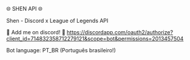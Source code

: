 🌐 SHEN API 🌐

Shen - Discord x League of Legends API

🌌 Add me on discord! 🌌 
https://discordapp.com/oauth2/authorize?client_id=714832358712279121&scope=bot&permissions=2013457504

Bot language: 
PT_BR (Português brasileiro!)
